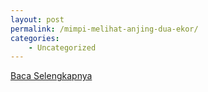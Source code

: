 ```yaml
---
layout: post
permalink: /mimpi-melihat-anjing-dua-ekor/
categories:
    - Uncategorized
---
```


[Baca Selengkapnya](/01)